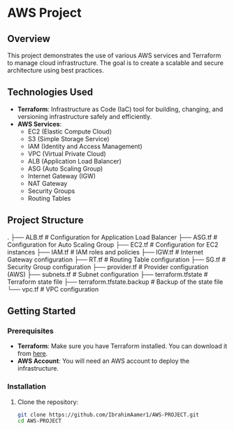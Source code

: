 # AWS Project

## Overview
This project demonstrates the use of various AWS services and Terraform to manage cloud infrastructure. The goal is to create a scalable and secure architecture using best practices.

## Technologies Used
- **Terraform**: Infrastructure as Code (IaC) tool for building, changing, and versioning infrastructure safely and efficiently.
- **AWS Services**: 
  - EC2 (Elastic Compute Cloud)
  - S3 (Simple Storage Service)
  - IAM (Identity and Access Management)
  - VPC (Virtual Private Cloud)
  - ALB (Application Load Balancer)
  - ASG (Auto Scaling Group)
  - Internet Gateway (IGW)
  - NAT Gateway
  - Security Groups
  - Routing Tables

## Project Structure
. ├── ALB.tf # Configuration for Application Load Balancer ├── ASG.tf # Configuration for Auto Scaling Group ├── EC2.tf # Configuration for EC2 instances ├── IAM.tf # IAM roles and policies ├── IGW.tf # Internet Gateway configuration ├── RT.tf # Routing Table configuration ├── SG.tf # Security Group configuration ├── provider.tf # Provider configuration (AWS) ├── subnets.tf # Subnet configuration ├── terraform.tfstate # Terraform state file ├── terraform.tfstate.backup # Backup of the state file └── vpc.tf # VPC configuration



## Getting Started

### Prerequisites
- **Terraform**: Make sure you have Terraform installed. You can download it from [here](https://www.terraform.io/downloads.html).
- **AWS Account**: You will need an AWS account to deploy the infrastructure.

### Installation
1. Clone the repository:
   ```bash
   git clone https://github.com/IbrahimAamer1/AWS-PROJECT.git
   cd AWS-PROJECT
